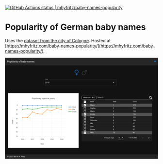 [![GitHub Actions status | mhyfritz/baby-names-popularity](https://github.com/mhyfritz/baby-names-popularityworkflows/Deploy%20to%20GitHub%20Pages/badge.svg)](https://github.com/mhyfritzbaby-names-popularity/actions?query=workflow%3A%22Deploy+to+GitHub+Pages%22)

# Popularity of German baby names

Uses the [dataset from the city of Cologne](https://offenedaten-koeln.de/dataset/vornamen).
Hosted at [https://mhyfritz.com/baby-names-popularity/](https://mhyfritz.com/baby-names-popularity/).

![screenshot](./screenshot.png)
